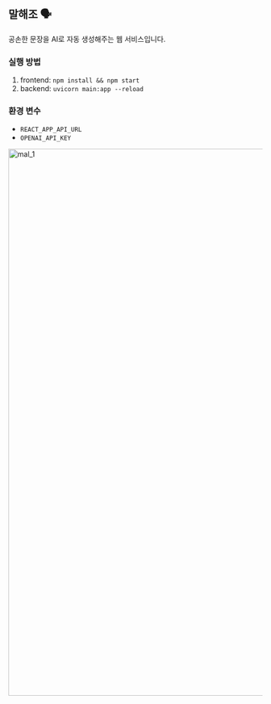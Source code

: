 ## 말해조 🗣️
공손한 문장을 AI로 자동 생성해주는 웹 서비스입니다.

### 실행 방법
1. frontend: `npm install && npm start`
2. backend: `uvicorn main:app --reload`

### 환경 변수
- `REACT_APP_API_URL`
- `OPENAI_API_KEY`


<img width="1084" alt="mal_1" src="https://github.com/user-attachments/assets/e0222c48-a66e-4148-8165-bb4ef99400c3" />


